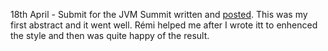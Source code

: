 18th April - Submit for the JVM Summit written and [posted](https://www.regonline.com/register/confirmation.aspx?cmpreg=1&EventId=1832741&RegisterId=xnjyYN8dhryOdjdU20kB8g==&AttendeeId=lIpbdUoMY1ZvyZd+on0C+A==). This was my first abstract and it went well. Rémi helped me after I wrote itt to enhenced the style and then was quite happy of the result.
